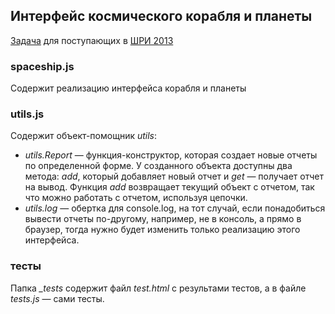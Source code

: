 ## Интерфейс космического корабля и планеты

[Задача](https://github.com/yandex-shri/introtask-space) для поступающих в [ШРИ 2013](http://events.yandex.ru/events/shri/msk-2013/)

### spaceship.js
Содержит реализацию интерфейса корабля и планеты

### utils.js
Содержит объект-помощник *utils*:

* *utils.Report* — функция-конструктор, которая создает новые отчеты по определенной форме. У созданного объекта доступны два метода: *add*, который добавляет новый отчет и *get* — получает отчет на вывод. Функция *add* возвращает текущий объект с отчетом, так что можно работать с отчетом, используя цепочки.
* *utils.log* — обертка для console.log, на тот случай, если понадобиться вывести отчеты по-другому, например, не в консоль, а прямо в браузер, тогда нужно будет изменить только реализацию этого интерфейса.

### тесты

Папка *_tests* содержит файл *test.html* с результами тестов, а в файле *tests.js* — сами тесты.
